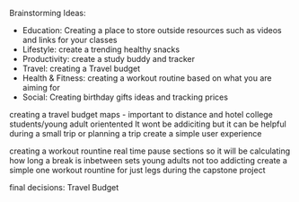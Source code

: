 Brainstorming Ideas:
- Education: Creating a place to store outside resources such as 
videos and links for your classes
- Lifestyle: create a trending healthy snacks 
- Productivity: create a study buddy and tracker
- Travel: creating a Travel budget
- Health & Fitness: creating a workout routine based on what you are aiming for
- Social: Creating birthday gifts ideas and tracking prices

creating a travel budget 
maps - important to distance and hotel 
college students/young adult orientented
It wont be addiciting but it can be helpful during a small trip or planning
a trip
create a simple user experience

creating a workout rountine 
real time pause sections so it will be calculating how long a break is inbetween sets
young adults
not too addicting 
create a simple one workout rountine for just legs during the capstone project

final decisions: Travel Budget

